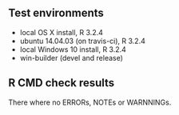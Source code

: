 ## Test environments
* local OS X install, R 3.2.4
* ubuntu 14.04.03 (on travis-ci), R 3.2.4
* local Windows 10 install, R 3.2.4
* win-builder (devel and release)

## R CMD check results
There where no ERRORs, NOTEs or WARNNINGs.


